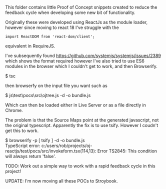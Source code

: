 This folder contains little Proof of Concept snippets created to 
reduce the feedback cycle when developing some new bit of functionality.

Originally these were developed using ReactJs as the module loader, however
since moving to react 18 I've struggle with the

    import ReactDOM from 'react-dom/client';

equivalent in RequireJS.

I've subsequently found https://github.com/systemjs/systemjs/issues/2389 which
shows the format required however I've also tried to use ES6 modules in the
browser which I couldn't get to work, and then Browserify.

$ tsc

then browserfy on the input file you want such as

$ js\test\pocs\src\ojtree.js -d -o bundle.js

Which can then be loaded either in Live Server or as a file directly in Chrome.

The problem is that the Source Maps point at the generated javascript, not the original typescript. Apparently the fix
is to use tsify. However I coudn't get this to work.

$ browserify -p [ tsify ] -d -o bundle.js                
TypeScript error: c:/users/rob/projects/oj-reactjs/test/pocs/src/invokeform.tsx(114,13): Error TS2845: This condition will always return 'false'.

TODO: Work out a simple way to work with a rapid feedback cycle in this project!

UPDATE: I'm now moving all these POCs to Stroybook.
